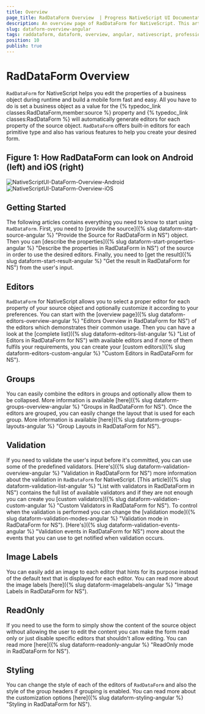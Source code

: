 ```yaml
---
title: Overview
page_title: RadDataForm Overview  | Progress NativeScript UI Documentation
description: An overview page of RadDataForm for NativeScript. This article explains the most important things you need to know before using RadDataForm.
slug: dataform-overview-angular
tags: raddataform, dataform, overview, angular, nativescript, professional, ui
position: 10
publish: true
---
```


# RadDataForm Overview

`RadDataForm` for NativeScript helps you edit the properties of a business object during runtime and build a mobile form fast and easy. All you have to do is set a business object as a value for the {% typedoc_link classes:RadDataForm,member:source %} property and {% typedoc_link classes:RadDataForm %} will automatically generate editors for each property of the source object. `RadDataForm` offers built-in editors for each primitive type and also has various features to help you create your desired form.

## Figure 1: How RadDataForm can look on Android (left) and iOS (right)

![NativeScriptUI-DataForm-Overview-Android](../../img/ns_ui/dataform-overview-android.png "Overview of DataForm in Android") ![NativeScriptUI-DataForm-Overview-iOS](../../img/ns_ui/dataform-overview-ios.png "Overview of DataForm in iOS")

## Getting Started

The following articles contains everything you need to know to start using `RadDataForm`. First, you need to [provide the source]({% slug dataform-start-source-angular %} "Provide the Source for RadDataForm in NS") object. Then you can [describe the properties]({% slug dataform-start-properties-angular %} "Describe the properties in RadDataForm in NS") of the source in order to use the desired editors. Finally, you need to [get the result]({% slug dataform-start-result-angular %} "Get the result in RadDataForm for NS") from the user's input.

## Editors

`RadDataForm` for NativeScript allows you to select a proper editor for each property of your source object and optionally customize it according to your preferences. You can start with the [overview page]({% slug dataform-editors-overview-angular %} "Editors Overview in RadDataForm for NS") of the editors which demonstrates their common usage. Then you can have a look at the [complete list]({% slug dataform-editors-list-angular %} "List of Editors in RadDataForm for NS") with available editors and if none of them fulfils your requirements, you can create your [custom editors]({% slug dataform-editors-custom-angular %} "Custom Editors in RadDataForm for NS").

## Groups

You can easily combine the editors in groups and optionally allow them to be collapsed. More information is available [here]({% slug dataform-groups-overview-angular %} "Groups in RadDataForm for NS"). Once the editors are grouped, you can easily change the layout that is used for each group. More information is available [here]({% slug dataform-groups-layouts-angular %} "Group Layouts in RadDataForm for NS").

## Validation

If you need to validate the user's input before it's committed, you can use some of the predefined validators. [Here's]({% slug dataform-validation-overview-angular %} "Validation in RadDataForm for NS") more information about the validation in `RadDataForm` for NativeScript. [This article]({% slug dataform-validation-list-angular %} "List with validators in RadDataForm in NS") contains the full list of available validators and if they are not enough you can create you [custom validators]({% slug dataform-validation-custom-angular %} "Custom Validators in RadDataForm for NS"). To control when the validation is performed you can change the [validation mode]({% slug dataform-validation-modes-angular %} "Validation mode in RadDataForm for NS"). [Here's]({% slug dataform-validation-events-angular %} "Validation events in RadDataForm for NS") more about the events that you can use to get notified when validation occurs.

## Image Labels

You can easily add an image to each editor that hints for its purpose instead of the default text that is displayed for each editor. You can read more about the image labels [here]({% slug dataform-imagelabels-angular %} "Image Labels in RadDataForm for NS").

## ReadOnly

If you need to use the form to simply show the content of the source object without allowing the user to edit the content you can make the form read only or just disable specific editors that shouldn't allow editing. You can read more [here]({% slug dataform-readonly-angular %} "ReadOnly mode in RadDataForm for NS").

## Styling

You can change the style of each of the editors of `RadDataForm` and also the style of the group headers if grouping is enabled. You can read more about the customization options [here]({% slug dataform-styling-angular %} "Styling in RadDataForm for NS").
